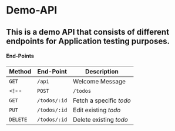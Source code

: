 # Demo-API
## This is a demo API that consists of different endpoints for Application testing purposes. 


#### End-Points

| Method   | End-Point    | Description             |
| -------- | ------------ | ----------------------- |
| `GET`    | `/api`     | Welcome Message        |
<!-- | `POST`   | `/todos`     | Create a new _todo_     |
| `GET`    | `/todos/:id` | Fetch a specific _todo_ |
| `PUT`    | `/todos/:id` | Edit existing _todo_    |
| `DELETE` | `/todos/:id` | Delete existing _todo_  | -->
